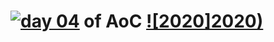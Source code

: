 # [![day 04](04)](https://adventofcode.com/2020/day/04) of AoC [![2020]2020)](https://adventofcode.com/2020)
